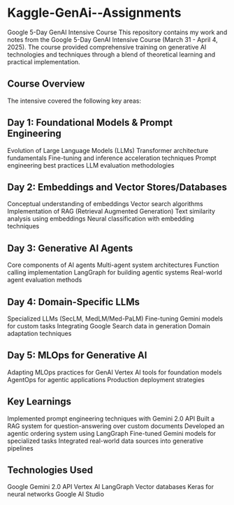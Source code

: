 # Kaggle-GenAi--Assignments
Google 5-Day GenAI Intensive Course
This repository contains my work and notes from the Google 5-Day GenAI Intensive Course (March 31 - April 4, 2025). The course provided comprehensive training on generative AI technologies and techniques through a blend of theoretical learning and practical implementation.
## Course Overview
The intensive covered the following key areas:
## Day 1: Foundational Models & Prompt Engineering

Evolution of Large Language Models (LLMs)
Transformer architecture fundamentals
Fine-tuning and inference acceleration techniques
Prompt engineering best practices
LLM evaluation methodologies

## Day 2: Embeddings and Vector Stores/Databases

Conceptual understanding of embeddings
Vector search algorithms
Implementation of RAG (Retrieval Augmented Generation)
Text similarity analysis using embeddings
Neural classification with embedding techniques

## Day 3: Generative AI Agents

Core components of AI agents
Multi-agent system architectures
Function calling implementation
LangGraph for building agentic systems
Real-world agent evaluation methods

## Day 4: Domain-Specific LLMs

Specialized LLMs (SecLM, MedLM/Med-PaLM)
Fine-tuning Gemini models for custom tasks
Integrating Google Search data in generation
Domain adaptation techniques

## Day 5: MLOps for Generative AI

Adapting MLOps practices for GenAI
Vertex AI tools for foundation models
AgentOps for agentic applications
Production deployment strategies

## Key Learnings

Implemented prompt engineering techniques with Gemini 2.0 API
Built a RAG system for question-answering over custom documents
Developed an agentic ordering system using LangGraph
Fine-tuned Gemini models for specialized tasks
Integrated real-world data sources into generative pipelines

## Technologies Used

Google Gemini 2.0 API
Vertex AI
LangGraph
Vector databases
Keras for neural networks
Google AI Studio

